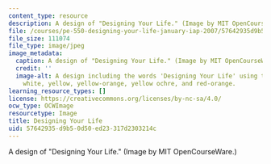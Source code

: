 ```yaml
---
content_type: resource
description: A design of "Designing Your Life." (Image by MIT OpenCourseWare.)
file: /courses/pe-550-designing-your-life-january-iap-2007/57642935d9b50d50ed23317d2303214c_pe-550iap07.jpg
file_size: 111074
file_type: image/jpeg
image_metadata:
  caption: A design of "Designing Your Life." (Image by MIT OpenCourseWare.)
  credit: ''
  image-alt: A design including the words 'Designing Your Life' using the colors black,
    white, yellow, yellow-orange, yellow ochre, and red-orange.
learning_resource_types: []
license: https://creativecommons.org/licenses/by-nc-sa/4.0/
ocw_type: OCWImage
resourcetype: Image
title: Designing Your Life
uid: 57642935-d9b5-0d50-ed23-317d2303214c
---
```

A design of "Designing Your Life." (Image by MIT OpenCourseWare.)